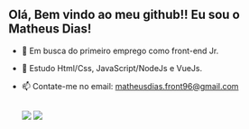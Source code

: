 ## Olá, Bem vindo ao meu github!! Eu sou o Matheus Dias!

- 🔭 Em busca do primeiro emprego como front-end Jr.
- 🌱 Estudo Html/Css, JavaScript/NodeJs e VueJs.
- 📫 Contate-me no email: matheusdias.front96@gmail.com

  ##
  
  <div>
  <a href = "mailto:matheusdias.front96@gmail.com"><img src="https://img.shields.io/badge/-Gmail-%23333?style=for-the-badge&logo=gmail&logoColor=white" target="_blank"></a>
  <a href="https://www.linkedin.com/in/matheus-dias-482788242/" target="_blank"><img src="https://img.shields.io/badge/-LinkedIn-%230077B5?style=for-the-badge&logo=linkedin&logoColor=white" target="_blank"></a>
